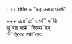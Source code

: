 +++
title = "०३ उतादः परुषे"

+++
उता᳓दः᳓ परुषे᳓ ग᳓वि  
सू᳓रश् चक्रं᳓ हिरण्य᳓यम्  
नि᳓ ऐरयद् रथी᳓तमः